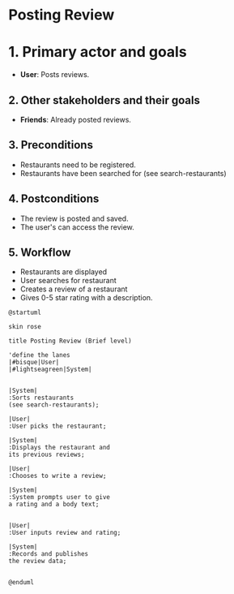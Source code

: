 # Posting Review

# 1. Primary actor and goals

* __User__: Posts reviews.

## 2. Other stakeholders and their goals

* __Friends__: Already posted reviews.


## 3. Preconditions

* Restaurants need to be registered.
* Restaurants have been searched for (see search-restaurants)

## 4. Postconditions

* The review is posted and saved.
* The user's can access the review.

## 5. Workflow
 
* Restaurants are displayed
* User searches for restaurant
* Creates a review of a restaurant
* Gives 0-5 star rating with a description.

```plantuml
@startuml

skin rose

title Posting Review (Brief level)

'define the lanes
|#bisque|User|
|#lightseagreen|System|


|System|
:Sorts restaurants
(see search-restaurants);

|User|
:User picks the restaurant;

|System|
:Displays the restaurant and 
its previous reviews;

|User|
:Chooses to write a review;

|System|
:System prompts user to give 
a rating and a body text;


|User|
:User inputs review and rating;

|System|
:Records and publishes 
the review data;


@enduml
```


